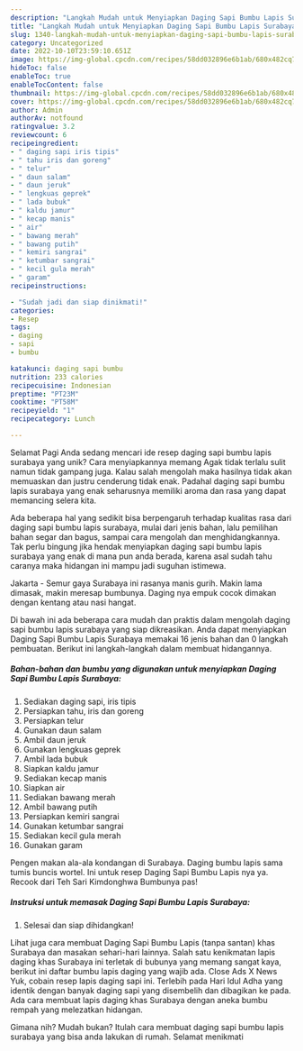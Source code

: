 ```yaml
---
description: "Langkah Mudah untuk Menyiapkan Daging Sapi Bumbu Lapis Surabaya yang Lezat"
title: "Langkah Mudah untuk Menyiapkan Daging Sapi Bumbu Lapis Surabaya yang Lezat"
slug: 1340-langkah-mudah-untuk-menyiapkan-daging-sapi-bumbu-lapis-surabaya-yang-lezat
category: Uncategorized
date: 2022-10-10T23:59:10.651Z
image: https://img-global.cpcdn.com/recipes/58dd032896e6b1ab/680x482cq70/daging-sapi-bumbu-lapis-surabaya-foto-resep-utama.jpg
hideToc: false
enableToc: true
enableTocContent: false
thumbnail: https://img-global.cpcdn.com/recipes/58dd032896e6b1ab/680x482cq70/daging-sapi-bumbu-lapis-surabaya-foto-resep-utama.jpg
cover: https://img-global.cpcdn.com/recipes/58dd032896e6b1ab/680x482cq70/daging-sapi-bumbu-lapis-surabaya-foto-resep-utama.jpg
author: Admin
authorAv: notfound
ratingvalue: 3.2
reviewcount: 6
recipeingredient:
- " daging sapi iris tipis"
- " tahu iris dan goreng"
- " telur"
- " daun salam"
- " daun jeruk"
- " lengkuas geprek"
- " lada bubuk"
- " kaldu jamur"
- " kecap manis"
- " air"
- " bawang merah"
- " bawang putih"
- " kemiri sangrai"
- " ketumbar sangrai"
- " kecil gula merah"
- " garam"
recipeinstructions:

- "Sudah jadi dan siap dinikmati!"
categories:
- Resep
tags:
- daging
- sapi
- bumbu

katakunci: daging sapi bumbu 
nutrition: 233 calories
recipecuisine: Indonesian
preptime: "PT23M"
cooktime: "PT58M"
recipeyield: "1"
recipecategory: Lunch

---
```



Selamat Pagi Anda sedang mencari ide resep daging sapi bumbu lapis surabaya yang unik? Cara menyiapkannya memang Agak tidak terlalu sulit namun tidak gampang juga. Kalau salah mengolah maka hasilnya tidak akan memuaskan dan justru cenderung tidak enak. Padahal daging sapi bumbu lapis surabaya yang enak seharusnya memiliki aroma dan rasa yang dapat memancing selera kita.


Ada beberapa hal yang sedikit bisa berpengaruh terhadap kualitas rasa dari daging sapi bumbu lapis surabaya, mulai dari jenis bahan, lalu pemilihan bahan segar dan bagus, sampai cara mengolah dan menghidangkannya. Tak perlu bingung jika hendak menyiapkan daging sapi bumbu lapis surabaya yang enak di mana pun anda berada, karena asal sudah tahu caranya maka hidangan ini mampu jadi suguhan istimewa.

Jakarta - Semur gaya Surabaya ini rasanya manis gurih. Makin lama dimasak, makin meresap bumbunya. Daging nya empuk cocok dimakan dengan kentang atau nasi hangat.


Di bawah ini ada beberapa cara mudah dan praktis dalam mengolah daging sapi bumbu lapis surabaya yang siap dikreasikan. Anda dapat menyiapkan Daging Sapi Bumbu Lapis Surabaya memakai 16 jenis bahan dan 0 langkah pembuatan. Berikut ini langkah-langkah dalam membuat hidangannya.

<!--inarticleads1-->

##### Bahan-bahan dan bumbu yang digunakan untuk menyiapkan Daging Sapi Bumbu Lapis Surabaya:

1. Sediakan  daging sapi, iris tipis
1. Persiapkan  tahu, iris dan goreng
1. Persiapkan  telur
1. Gunakan  daun salam
1. Ambil  daun jeruk
1. Gunakan  lengkuas geprek
1. Ambil  lada bubuk
1. Siapkan  kaldu jamur
1. Sediakan  kecap manis
1. Siapkan  air
1. Sediakan  bawang merah
1. Ambil  bawang putih
1. Persiapkan  kemiri sangrai
1. Gunakan  ketumbar sangrai
1. Sediakan  kecil gula merah
1. Gunakan  garam


Pengen makan ala-ala kondangan di Surabaya. Daging bumbu lapis sama tumis buncis wortel. Ini untuk resep Daging Sapi Bumbu Lapis nya ya. Recook dari Teh Sari Kimdonghwa Bumbunya pas! 

<!--inarticleads2-->

##### Instruksi untuk memasak Daging Sapi Bumbu Lapis Surabaya:


1. Selesai dan siap dihidangkan!

Lihat juga cara membuat Daging Sapi Bumbu Lapis (tanpa santan) khas Surabaya dan masakan sehari-hari lainnya. Salah satu kenikmatan lapis daging khas Surabaya ini terletak di bubunya yang memang sangat kaya, berikut ini daftar bumbu lapis daging yang wajib ada. Close Ads X News Yuk, cobain resep lapis daging sapi ini. Terlebih pada Hari Idul Adha yang identik dengan banyak daging sapi yang disembelih dan dibagikan ke pada. Ada cara membuat lapis daging khas Surabaya dengan aneka bumbu rempah yang melezatkan hidangan. 

Gimana nih? Mudah bukan? Itulah cara membuat daging sapi bumbu lapis surabaya yang bisa anda lakukan di rumah. Selamat menikmati

